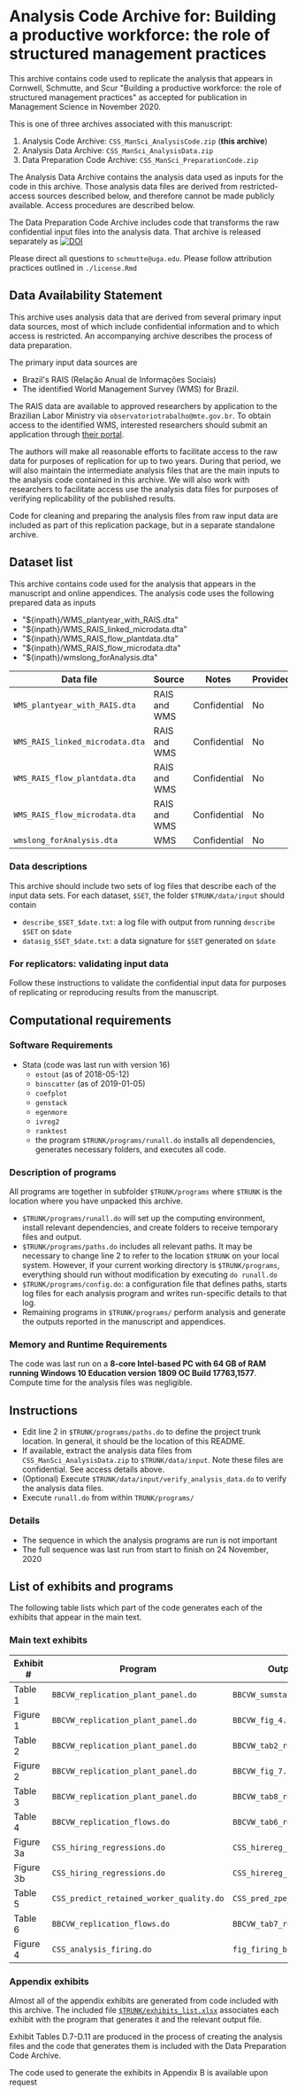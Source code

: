 # Analysis Code Archive for: Building a productive workforce: the role of structured management practices

This archive contains code used to replicate the analysis that appears in Cornwell, Schmutte, and Scur "Building a productive workforce: the role of structured management practices" as accepted for publication in Management Science in November 2020.

This is one of three archives associated with this manuscript:

1. Analysis Code Archive: `CSS_ManSci_AnalysisCode.zip` (**this archive**)
2. Analysis Data Archive: `CSS_ManSci_AnalysisData.zip`
3. Data Preparation Code Archive: `CSS_ManSci_PreparationCode.zip`

The Analysis Data Archive contains the analysis data used as inputs for the code in this archive. Those analysis data files are derived from restricted-access sources described below, and therefore cannot be made publicly available. Access procedures are described below.

The Data Preparation Code Archive includes code that transforms the raw confidential input files into the analysis data. That archive is released separately as [![DOI](https://zenodo.org/badge/316555193.svg)](https://zenodo.org/badge/latestdoi/316555193)

Please direct all questions to `schmutte@uga.edu`. Please follow attribution practices outlined in `./license.Rmd`

## Data Availability Statement

This archive uses analysis data that are derived from several primary input data sources, most of which include confidential information and to which access is restricted. An accompanying archive describes the process of data preparation.

The primary input data sources are

* Brazil's RAIS (Relação Anual de Informações Sociais)
* The identified World Management Survey (WMS) for Brazil.

The RAIS data are available to approved researchers by application to the Brazilian Labor Ministry via `observatoriotrabalho@mte.gov.br`. To obtain access to the identified WMS, interested researchers should submit an application through [their portal](https://worldmanagementsurvey.org/request-special-data-access/).

The authors will make all reasonable efforts to facilitate access to the raw data for purposes of replication for up to two years. During that period, we will also maintain the intermediate analysis files that are the main inputs to the analysis code contained in this archive. We will also work with researchers to facilitate access use the analysis data files for purposes of verifying replicability of the published results.

Code for cleaning and preparing the analysis files from raw input data are included as part of this replication package, but in a separate standalone archive.

## Dataset list

This archive contains code used for the analysis that appears in the manuscript and online appendices. The analysis code uses the following prepared data as inputs

* "${inpath}/WMS_plantyear_with_RAIS.dta"
* "${inpath}/WMS_RAIS_linked_microdata.dta"
* "${inpath}/WMS_RAIS_flow_plantdata.dta"
* "${inpath}/WMS_RAIS_flow_microdata.dta"
* "${inpath}/wmslong_forAnalysis.dta"

| Data file | Source | Notes    |Provided |
|-----------|--------|----------|---------|
| `WMS_plantyear_with_RAIS.dta` | RAIS and WMS | Confidential | No |
| `WMS_RAIS_linked_microdata.dta` | RAIS and WMS | Confidential | No |
| `WMS_RAIS_flow_plantdata.dta` | RAIS and WMS | Confidential | No |
| `WMS_RAIS_flow_microdata.dta` | RAIS and WMS | Confidential | No |
| `wmslong_forAnalysis.dta` |  WMS | Confidential | No |

### Data descriptions

This archive should include two sets of log files that describe each of the input data sets. For each dataset, `$SET`, the folder `$TRUNK/data/input` should contain

* `describe_$SET_$date.txt`: a log file with output from running `describe $SET` on `$date`
* `datasig_$SET_$date.txt`: a data signature for `$SET` generated on `$date`

### For replicators: validating input data

Follow these instructions to validate the confidential input data for purposes of replicating or reproducing results from the manuscript.

## Computational requirements

### Software Requirements

* Stata (code was last run with version 16)
  * `estout` (as of 2018-05-12)
  * `binscatter` (as of 2019-01-05)
  * `coefplot`
  * `genstack`
  * `egenmore`
  * `ivreg2`
  * `ranktest`
  * the program `$TRUNK/programs/runall.do` installs all dependencies, generates necessary folders, and executes all code.

### Description of programs

All programs are together in subfolder `$TRUNK/programs` where `$TRUNK` is the location where you have unpacked this archive.

* `$TRUNK/programs/runall.do` will set up the computing environment, install relevant dependencies, and create folders to receive temporary files and output.
* `$TRUNK/programs/paths.do` includes all relevant paths. It may be necessary to change line 2 to refer to the location `$TRUNK` on your local system. However, if your current working directory is `$TRUNK/programs`, everything should run without modification by executing `do runall.do`
* `$TRUNK/programs/config.do`: a configuration file that defines paths, starts log files for each analysis program and writes run-specific details to that log.
* Remaining programs in `$TRUNK/programs/` perform analysis and generate the outputs reported in the manuscript and appendices.

### Memory and Runtime Requirements

The code was last run on a **8-core Intel-based PC with 64 GB of RAM running Windows 10 Education version 1809 OC Build 17763,1577**. Compute time for the analysis files was negligible.

## Instructions

* Edit line 2 in `$TRUNK/programs/paths.do` to define the project trunk location. In general, it should be the location of this README.
* If available, extract the analysis data files from `CSS_ManSci_AnalysisData.zip` to `$TRUNK/data/input`. Note these files are confidential. See access details above.
* (Optional) Execute `$TRUNK/data/input/verify_analysis_data.do` to verify the analysis data files.
* Execute `runall.do` from within `TRUNK/programs/`
  
### Details

* The sequence in which the analysis programs are run is not important
* The full sequence was last run from start to finish on 24 November, 2020

## List of exhibits and programs

The following table lists which part of the code generates each of the exhibits that appear in the main text.

### Main text exhibits

Exhibit #|Program|Output File|
|--------|-------|-----------|
Table 1  |`BBCVW_replication_plant_panel.do`|`BBCVW_sumstats.tex`|
Figure 1 |`BBCVW_replication_plant_panel.do`|`BBCVW_fig_4.pdf`|
Table 2  |`BBCVW_replication_plant_panel.do`|`BBCVW_tab2_rep_and_ext.tex`|
Figure 2 |`BBCVW_replication_plant_panel.do`|`BBCVW_fig_7.pdf`|
Table 3  |`BBCVW_replication_plant_panel.do`|`BBCVW_tab8_rep_sd.tex`|
Table 4  |`BBCVW_replication_flows.do`|`BBCVW_tab6_rep_abbrv.tex`|
Figure 3a|`CSS_hiring_regressions.do`|`CSS_hirereg_fig_mngr.pdf`|
Figure 3b|`CSS_hiring_regressions.do`|`CSS_hirereg_fig_labr.pdf`|
Table 5  |`CSS_predict_retained_worker_quality.do`|`CSS_pred_zpe_both_1.tex`|
Table 6  |`BBCVW_replication_flows.do`|`BBCVW_tab7_rep.tex`|
Figure 4 |`CSS_analysis_firing.do`|`fig_firing_binscatter.pdf`|

### Appendix exhibits

Almost all of the appendix exhibits are generated from code included with this archive. The included file [`$TRUNK/exhibits_list.xlsx`](./exhibits_list.xlsx) associates each exhibit with the program that generates it and the relevant output file.

Exhibit Tables D.7-D.11 are produced in the process of creating the analysis files and the code that generates them is included with the Data Preparation Code Archive.

The code used to generate the exhibits in Appendix B is available upon request
